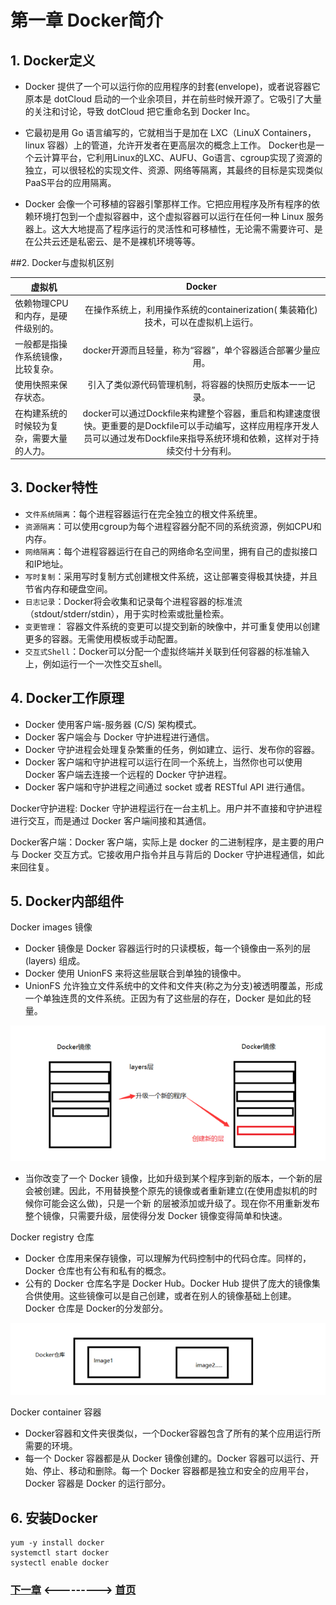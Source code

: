 # 第一章 Docker简介
## 1. Docker定义    
- Docker 提供了一个可以运行你的应用程序的封套(envelope)，或者说容器它原本是 dotCloud 启动的一个业余项目，并在前些时候开源了。它吸引了大量的关注和讨论，导致 dotCloud 把它重命名到 Docker Inc。

- 它最初是用 Go 语言编写的，它就相当于是加在 LXC（LinuX Containers，linux 容器）上的管道，允许开发者在更高层次的概念上工作。
Docker也是一个云计算平台，它利用Linux的LXC、AUFU、Go语言、cgroup实现了资源的独立，可以很轻松的实现文件、资源、网络等隔离，其最终的目标是实现类似PaaS平台的应用隔离。

- Docker 会像一个可移植的容器引擎那样工作。它把应用程序及所有程序的依赖环境打包到一个虚拟容器中，这个虚拟容器可以运行在任何一种 Linux 服务器上。这大大地提高了程序运行的灵活性和可移植性，无论需不需要许可、是在公共云还是私密云、是不是裸机环境等等。


##2. Docker与虚拟机区别

虚拟机|Docker
---|:---:
依赖物理CPU和内存，是硬件级别的。|在操作系统上，利用操作系统的containerization( 集装箱化) 技术，可以在虚拟机上运行。
一般都是指操作系统镜像，比较复杂。|docker开源而且轻量，称为“容器”，单个容器适合部署少量应用。
使用快照来保存状态。|引入了类似源代码管理机制，将容器的快照历史版本一一记录。
在构建系统的时候较为复杂，需要大量的人力。|docker可以通过Dockfile来构建整个容器，重启和构建速度很快。更重要的是Dockfile可以手动编写，这样应用程序开发人员可以通过发布Dockfile来指导系统环境和依赖，这样对于持续交付十分有利。



## 3. Docker特性
- `文件系统隔离`：每个进程容器运行在完全独立的根文件系统里。
- `资源隔离`：可以使用cgroup为每个进程容器分配不同的系统资源，例如CPU和内存。
- `网络隔离`：每个进程容器运行在自己的网络命名空间里，拥有自己的虚拟接口和IP地址。
- `写时复制`：采用写时复制方式创建根文件系统，这让部署变得极其快捷，并且节省内存和硬盘空间。
- `日志记录`：Docker将会收集和记录每个进程容器的标准流（stdout/stderr/stdin），用于实时检索或批量检索。
- `变更管理`： 容器文件系统的变更可以提交到新的映像中，并可重复使用以创建更多的容器。无需使用模板或手动配置。
- `交互式Shell`：Docker可以分配一个虚拟终端并关联到任何容器的标准输入上，例如运行一个一次性交互shell。


## 4. Docker工作原理
- Docker 使用客户端-服务器 (C/S) 架构模式。
- Docker 客户端会与 Docker 守护进程进行通信。
- Docker 守护进程会处理复杂繁重的任务，例如建立、运行、发布你的容器。
- Docker 客户端和守护进程可以运行在同一个系统上，当然你也可以使用 Docker 客户端去连接一个远程的 Docker 守护进程。
- Docker 客户端和守护进程之间通过 socket 或者 RESTful API 进行通信。

Docker守护进程: Docker 守护进程运行在一台主机上。用户并不直接和守护进程进行交互，而是通过 Docker 客户端间接和其通信。

Docker客户端：Docker 客户端，实际上是 docker 的二进制程序，是主要的用户与 Docker 交互方式。它接收用户指令并且与背后的 Docker 守护进程通信，如此来回往复。


## 5. Docker内部组件
Docker images 镜像

- Docker 镜像是 Docker 容器运行时的只读模板，每一个镜像由一系列的层 (layers) 组成。
- Docker 使用 UnionFS 来将这些层联合到单独的镜像中。
- UnionFS 允许独立文件系统中的文件和文件夹(称之为分支)被透明覆盖，形成一个单独连贯的文件系统。正因为有了这些层的存在，Docker 是如此的轻量。

![images](images/01/1-docker1.png)

- 当你改变了一个 Docker 镜像，比如升级到某个程序到新的版本，一个新的层会被创建。因此，不用替换整个原先的镜像或者重新建立(在使用虚拟机的时候你可能会这么做)，只是一个新 的层被添加或升级了。现在你不用重新发布整个镜像，只需要升级，层使得分发 Docker 镜像变得简单和快速。

Docker registry 仓库

- Docker 仓库用来保存镜像，可以理解为代码控制中的代码仓库。同样的，Docker 仓库也有公有和私有的概念。
- 公有的 Docker 仓库名字是 Docker Hub。Docker Hub 提供了庞大的镜像集合供使用。这些镜像可以是自己创建，或者在别人的镜像基础上创建。Docker 仓库是 Docker的分发部分。

![images](images/01/1-docker2.png)

Docker container 容器

- Docker容器和文件夹很类似，一个Docker容器包含了所有的某个应用运行所需要的环境。
- 每一个 Docker 容器都是从 Docker 镜像创建的。Docker 容器可以运行、开始、停止、移动和删除。每一个 Docker 容器都是独立和安全的应用平台，Docker 容器是 Docker 的运行部分。

## 6. 安装Docker

```
yum -y install docker 
systemctl start docker 
systectl enable docker 
```



### [下一章](./第二章-Docker基本操作.md)       <--------->  [首页](../README.md) 